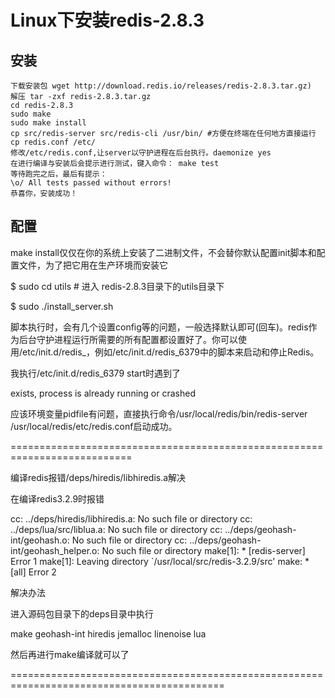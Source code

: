 # Linux下安装redis-2.8.3

## 安装

    下载安装包 wget http://download.redis.io/releases/redis-2.8.3.tar.gz)
    解压 tar -zxf redis-2.8.3.tar.gz
    cd redis-2.8.3
    sudo make
    sudo make install
    cp src/redis-server src/redis-cli /usr/bin/ #方便在终端在任何地方直接运行
    cp redis.conf /etc/
    修改/etc/redis.conf,让server以守护进程在后台执行。daemonize yes
    在进行编译与安装后会提示进行测试，键入命令： make test
    等待跑完之后，最后有提示：
    \o/ All tests passed without errors!
    恭喜你，安装成功！

## 配置

make install仅仅在你的系统上安装了二进制文件，不会替你默认配置init脚本和配置文件，为了把它用在生产环境而安装它

$ sudo cd utils # 进入 redis-2.8.3目录下的utils目录下

$ sudo ./install_server.sh

脚本执行时，会有几个设置config等的问题，一般选择默认即可(回车)。redis作为后台守护进程运行所需要的所有配置都设置好了。你可以使用/etc/init.d/redis_，例如/etc/init.d/redis_6379中的脚本来启动和停止Redis。

我执行/etc/init.d/redis_6379 start时遇到了

exists, process is already running or crashed

    

应该环境变量pidfile有问题，直接执行命令/usr/local/redis/bin/redis-server /usr/local/redis/etc/redis.conf启动成功。


===========================================================================

编译redis报错/deps/hiredis/libhiredis.a解决

在编译redis3.2.9时报错

cc: ../deps/hiredis/libhiredis.a: No such file or directory
cc: ../deps/lua/src/liblua.a: No such file or directory
cc: ../deps/geohash-int/geohash.o: No such file or directory
cc: ../deps/geohash-int/geohash_helper.o: No such file or directory
make[1]: * [redis-server] Error 1
make[1]: Leaving directory `/usr/local/src/redis-3.2.9/src'
make: * [all] Error 2


解决办法

进入源码包目录下的deps目录中执行

make geohash-int hiredis jemalloc linenoise lua


然后再进行make编译就可以了

===========================================================================================